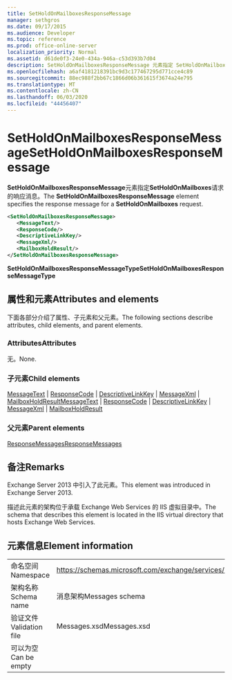 ```yaml
---
title: SetHoldOnMailboxesResponseMessage
manager: sethgros
ms.date: 09/17/2015
ms.audience: Developer
ms.topic: reference
ms.prod: office-online-server
localization_priority: Normal
ms.assetid: d61de0f3-24e0-434a-946a-c53d393b7d04
description: SetHoldOnMailboxesResponseMessage 元素指定 SetHoldOnMailboxes 请求的响应消息。
ms.openlocfilehash: a6af4181218391bc9d3c177467295d771cce4c89
ms.sourcegitcommit: 88ec988f2bb67c1866d06b361615f3674a24e795
ms.translationtype: MT
ms.contentlocale: zh-CN
ms.lasthandoff: 06/03/2020
ms.locfileid: "44456407"
---
```

# <a name="setholdonmailboxesresponsemessage"></a><span data-ttu-id="3a3c3-103">SetHoldOnMailboxesResponseMessage</span><span class="sxs-lookup"><span data-stu-id="3a3c3-103">SetHoldOnMailboxesResponseMessage</span></span>

<span data-ttu-id="3a3c3-104">**SetHoldOnMailboxesResponseMessage**元素指定**SetHoldOnMailboxes**请求的响应消息。</span><span class="sxs-lookup"><span data-stu-id="3a3c3-104">The **SetHoldOnMailboxesResponseMessage** element specifies the response message for a **SetHoldOnMailboxes** request.</span></span> 
  
```XML
<SetHoldOnMailboxesResponseMessage>
   <MessageText/>
   <ResponseCode/>
   <DescriptiveLinkKey/>
   <MessageXml/>
   <MailboxHoldResult/>
</SetHoldOnMailboxesResponseMessage>
```

 <span data-ttu-id="3a3c3-105">**SetHoldOnMailboxesResponseMessageType**</span><span class="sxs-lookup"><span data-stu-id="3a3c3-105">**SetHoldOnMailboxesResponseMessageType**</span></span>
## <a name="attributes-and-elements"></a><span data-ttu-id="3a3c3-106">属性和元素</span><span class="sxs-lookup"><span data-stu-id="3a3c3-106">Attributes and elements</span></span>

<span data-ttu-id="3a3c3-107">下面各部分介绍了属性、子元素和父元素。</span><span class="sxs-lookup"><span data-stu-id="3a3c3-107">The following sections describe attributes, child elements, and parent elements.</span></span>
  
### <a name="attributes"></a><span data-ttu-id="3a3c3-108">Attributes</span><span class="sxs-lookup"><span data-stu-id="3a3c3-108">Attributes</span></span>

<span data-ttu-id="3a3c3-109">无。</span><span class="sxs-lookup"><span data-stu-id="3a3c3-109">None.</span></span>
  
### <a name="child-elements"></a><span data-ttu-id="3a3c3-110">子元素</span><span class="sxs-lookup"><span data-stu-id="3a3c3-110">Child elements</span></span>

<span data-ttu-id="3a3c3-111">[MessageText](messagetext.md)  | [ResponseCode](responsecode.md)  | [DescriptiveLinkKey](descriptivelinkkey.md)  | [MessageXml](messagexml.md)  | [MailboxHoldResult](mailboxholdresult.md)</span><span class="sxs-lookup"><span data-stu-id="3a3c3-111">[MessageText](messagetext.md) | [ResponseCode](responsecode.md) | [DescriptiveLinkKey](descriptivelinkkey.md) | [MessageXml](messagexml.md) | [MailboxHoldResult](mailboxholdresult.md)</span></span>
  
### <a name="parent-elements"></a><span data-ttu-id="3a3c3-112">父元素</span><span class="sxs-lookup"><span data-stu-id="3a3c3-112">Parent elements</span></span>

[<span data-ttu-id="3a3c3-113">ResponseMessages</span><span class="sxs-lookup"><span data-stu-id="3a3c3-113">ResponseMessages</span></span>](responsemessages.md)
  
## <a name="remarks"></a><span data-ttu-id="3a3c3-114">备注</span><span class="sxs-lookup"><span data-stu-id="3a3c3-114">Remarks</span></span>

<span data-ttu-id="3a3c3-115">Exchange Server 2013 中引入了此元素。</span><span class="sxs-lookup"><span data-stu-id="3a3c3-115">This element was introduced in Exchange Server 2013.</span></span>
  
<span data-ttu-id="3a3c3-116">描述此元素的架构位于承载 Exchange Web Services 的 IIS 虚拟目录中。</span><span class="sxs-lookup"><span data-stu-id="3a3c3-116">The schema that describes this element is located in the IIS virtual directory that hosts Exchange Web Services.</span></span>
  
## <a name="element-information"></a><span data-ttu-id="3a3c3-117">元素信息</span><span class="sxs-lookup"><span data-stu-id="3a3c3-117">Element information</span></span>

|||
|:-----|:-----|
|<span data-ttu-id="3a3c3-118">命名空间</span><span class="sxs-lookup"><span data-stu-id="3a3c3-118">Namespace</span></span>  <br/> |https://schemas.microsoft.com/exchange/services/2006/messages  <br/> |
|<span data-ttu-id="3a3c3-119">架构名称</span><span class="sxs-lookup"><span data-stu-id="3a3c3-119">Schema name</span></span>  <br/> |<span data-ttu-id="3a3c3-120">消息架构</span><span class="sxs-lookup"><span data-stu-id="3a3c3-120">Messages schema</span></span>  <br/> |
|<span data-ttu-id="3a3c3-121">验证文件</span><span class="sxs-lookup"><span data-stu-id="3a3c3-121">Validation file</span></span>  <br/> |<span data-ttu-id="3a3c3-122">Messages.xsd</span><span class="sxs-lookup"><span data-stu-id="3a3c3-122">Messages.xsd</span></span>  <br/> |
|<span data-ttu-id="3a3c3-123">可以为空</span><span class="sxs-lookup"><span data-stu-id="3a3c3-123">Can be empty</span></span>  <br/> ||
   

